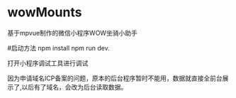 # wowMounts
基于mpvue制作的微信小程序WOW坐骑小助手

#启动方法
npm install
npm run dev.

打开小程序调试工具进行调试

因为申请域名ICP备案的问题，原本的后台程序暂时不能用，数据就直接全前台展示了,以后有了域名，会改为后台读取数据。
